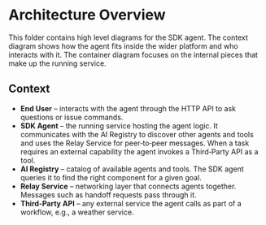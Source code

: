 # Architecture Overview

This folder contains high level diagrams for the SDK agent. The context diagram shows how the agent fits inside the wider platform and who interacts with it. The container diagram focuses on the internal pieces that make up the running service.

## Context

- **End User** – interacts with the agent through the HTTP API to ask questions or issue commands.
- **SDK Agent** – the running service hosting the agent logic. It communicates with the AI Registry to discover other agents and tools and uses the Relay Service for peer‑to‑peer messages. When a task requires an external capability the agent invokes a Third‑Party API as a tool.
- **AI Registry** – catalog of available agents and tools. The SDK agent queries it to find the right component for a given goal.
- **Relay Service** – networking layer that connects agents together. Messages such as handoff requests pass through it.
- **Third‑Party API** – any external service the agent calls as part of a workflow, e.g., a weather service.

